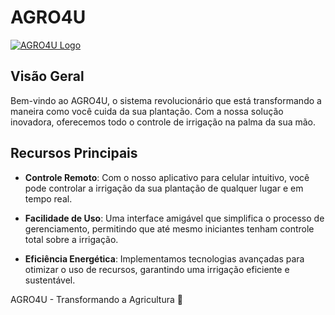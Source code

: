 # AGRO4U

[![AGRO4U Logo](https://agro4u.life/images/introduction/frame-vector-text.png)](https://www.agro4u.life)

## Visão Geral

Bem-vindo ao AGRO4U, o sistema revolucionário que está transformando a maneira como você cuida da sua plantação. Com a nossa solução inovadora, oferecemos todo o controle de irrigação na palma da sua mão.

## Recursos Principais

- **Controle Remoto**: Com o nosso aplicativo para celular intuitivo, você pode controlar a irrigação da sua plantação de qualquer lugar e em tempo real.

- **Facilidade de Uso**: Uma interface amigável que simplifica o processo de gerenciamento, permitindo que até mesmo iniciantes tenham controle total sobre a irrigação.

- **Eficiência Energética**: Implementamos tecnologias avançadas para otimizar o uso de recursos, garantindo uma irrigação eficiente e sustentável.

AGRO4U - Transformando a Agricultura 🌱
